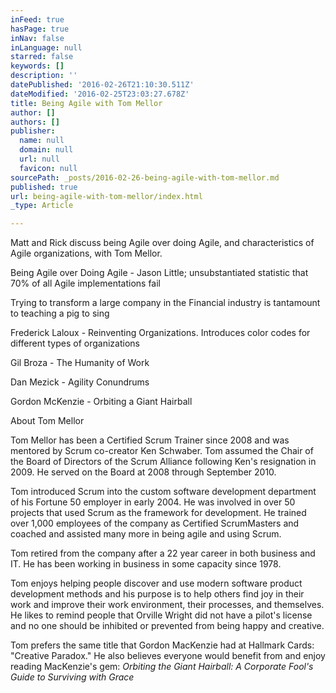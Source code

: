 ```yaml
---
inFeed: true
hasPage: true
inNav: false
inLanguage: null
starred: false
keywords: []
description: ''
datePublished: '2016-02-26T21:10:30.511Z'
dateModified: '2016-02-25T23:03:27.678Z'
title: Being Agile with Tom Mellor
author: []
authors: []
publisher:
  name: null
  domain: null
  url: null
  favicon: null
sourcePath: _posts/2016-02-26-being-agile-with-tom-mellor.md
published: true
url: being-agile-with-tom-mellor/index.html
_type: Article

---
```

Matt and Rick discuss being Agile over doing Agile, and characteristics of Agile organizations, with Tom Mellor.

Being Agile over Doing Agile - Jason Little; unsubstantiated statistic that 70% of all Agile implementations fail

Trying to transform a large company in the Financial industry is tantamount to teaching a pig to sing

Frederick Laloux - Reinventing Organizations.  Introduces color codes for different types of organizations

Gil Broza - The Humanity of Work

Dan Mezick - Agility Conundrums

Gordon McKenzie - Orbiting a Giant Hairball

About Tom Mellor

Tom Mellor has been a Certified Scrum Trainer since 2008 and was mentored by Scrum co-creator Ken Schwaber.  Tom assumed the Chair of the Board of Directors of the Scrum Alliance following Ken's resignation in 2009\.  He served on the Board at 2008 through September 2010\.  

Tom introduced Scrum into the custom software development department of his Fortune 50 employer in early 2004\.  He was involved in over 50 projects that used Scrum as the framework for development.  He trained over 1,000 employees of the company as Certified ScrumMasters and coached and assisted many more in being agile and using Scrum.  

Tom retired from the company after a 22 year career in both business and IT.  He has been working in business in some capacity since 1978\.  

Tom enjoys helping people discover and use modern software product development methods and his purpose is to help others find joy in their work and improve their work environment, their processes, and themselves.   He likes to remind people that Orville Wright did not have a pilot's license and no one should be inhibited or prevented from being happy and creative.  

Tom prefers the same title that Gordon MacKenzie had at Hallmark Cards: "Creative Paradox."  He also believes everyone would benefit from and enjoy reading MacKenzie's gem: _Orbiting the Giant Hairball: A Corporate Fool's Guide to Surviving with Grace_